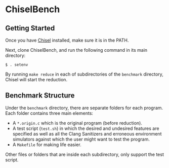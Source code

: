 # ChiselBench

## Getting Started
Once you have [Chisel](https://github.com/aspire-project/chisel) installed,
make sure it is in the PATH.

Next, clone ChiselBench, and run the following command in its main directory:
```
$ . setenv
```
By running `make reduce` in each of subdirectories of the `benchmark` directory,
Chisel will start the reduction. 


## Benchmark Structure
Under the `benchmark` directory, there are separate folders for each program.
Each folder contains three main elements:

* A `*.origin.c` which is the original program (before reduction).
* A test script (`test.sh`) in which the desired and undesired features are
specified as well as all the Clang Sanitizers and erroneous environment
simulators against which the user might want to test the program.
* A `Makefile` for making life easier.

Other files or folders that are inside each subdirectory, only support the test script.
